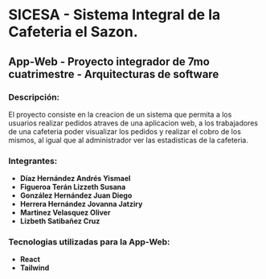 # SICESA - Sistema Integral de la Cafeteria el Sazon.

## App-Web - Proyecto integrador de 7mo cuatrimestre - Arquitecturas de software

### Descripción:

El proyecto consiste en la creacion de un sistema que permita a los usuarios realizar pedidos atraves de una aplicacion web, a los trabajadores de una cafeteria poder visualizar los pedidos y realizar el cobro de los mismos, al igual que al administrador ver las estadisticas de la cafeteria.

### Integrantes:

- **Díaz Hernández Andrés Yismael**
- **Figueroa Terán Lizzeth Susana**
- **González Hernández Juan Diego**
- **Herrera Hernández Jovanna Jatziry**
- **Martinez Velasquez Oliver**
- **Lizbeth Satibañez Cruz**

### Tecnologias utilizadas para la App-Web:

- **React**
- **Tailwind**
